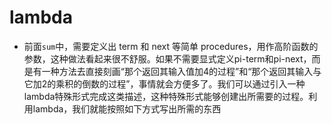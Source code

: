 # lambda
- 前面`sum`中，需要定义出 term 和 next 等简单 procedures，用作高阶函数的参数，这种做法看起来很不舒服。如果不需要显式定义pi-term和pi-next，而是有一种方法去直接刻画“那个返回其输入值加4的过程”和“那个返回其输入与它加2的乘积的倒数的过程”，事情就会方便多了。我们可以通过引入一种lambda特殊形式完成这类描述，这种特殊形式能够创建出所需要的过程。利用lambda，我们就能按照如下方式写出所需的东西